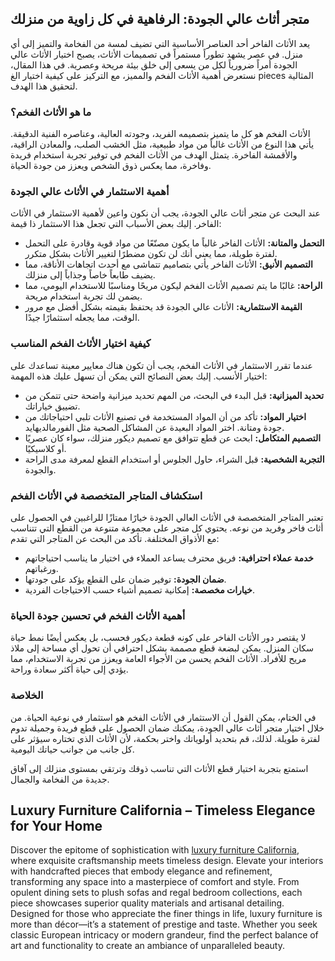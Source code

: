 <h2>متجر أثاث عالي الجودة: الرفاهية في كل زاوية من منزلك</h2>

<p>يعد الأثاث الفاخر أحد العناصر الأساسية التي تضيف لمسة من الفخامة والتميز إلى أي منزل. في عصر يشهد تطوراً مستمراً في تصميمات الأثاث، يصبح اختيار الأثاث عالي الجودة أمراً ضرورياً لكل من يسعى إلى خلق بيئة مريحة وعصرية. في هذا المقال، نستعرض أهمية الأثاث الفخم والمميز، مع التركيز على كيفية اختيار الغ pieces المثالية لتحقيق هذا الهدف.</p>

<h3>ما هو الأثاث الفخم؟</h3>

<p>الأثاث الفخم هو كل ما يتميز بتصميمه الفريد، وجودته العالية، وعناصره الفنية الدقيقة. يأتي هذا النوع من الأثاث غالباً من مواد طبيعية، مثل الخشب الصلب، والمعادن الراقية، والأقمشة الفاخرة. يتمثل الهدف من الأثاث الفخم في توفير تجربة استخدام فريدة وفاخرة، مما يعكس ذوق الشخص ويعزز من جودة الحياة.</p>

<h3>أهمية الاستثمار في الأثاث عالي الجودة</h3>

<p>عند البحث عن متجر أثاث عالي الجودة، يجب أن نكون واعين لأهمية الاستثمار في الأثاث الفاخر. إليك بعض الأسباب التي تجعل هذا الاستثمار ذا قيمة:</p>

<ul>
    <li><strong>التحمل والمتانة:</strong> الأثاث الفاخر غالباً ما يكون مصنّعًا من مواد قوية وقادرة على التحمل لفترة طويلة، مما يعني أنك لن تكون مضطرًا لتغيير الأثاث بشكل متكرر.</li>
    <li><strong>التصميم الأنيق:</strong> الأثاث الفاخر يأتي بتصاميم تتماشى مع أحدث اتجاهات الأناقة، مما يضيف طابعاً خاصاً وجذاباً إلى منزلك.</li>
    <li><strong>الراحة:</strong> غالبًا ما يتم تصميم الأثاث الفخم ليكون مريحًا ومناسبًا للاستخدام اليومي، مما يضمن لك تجربة استخدام مريحة.</li>
    <li><strong>القيمة الاستثمارية:</strong> الأثاث عالي الجودة قد يحتفظ بقيمته بشكل أفضل مع مرور الوقت، مما يجعله استثمارًا جيدًا.</li>
</ul>

<h3>كيفية اختيار الأثاث الفخم المناسب</h3>

<p>عندما تقرر الاستثمار في الأثاث الفخم، يجب أن تكون هناك معايير معينة تساعدك على اختيار الأنسب. إليك بعض النصائح التي يمكن أن تسهل عليك هذه المهمة:</p>

<ul>
    <li><strong>تحديد الميزانية:</strong> قبل البدء في البحث، من المهم تحديد ميزانية واضحة حتى تتمكن من تضييق خياراتك.</li>
    <li><strong>اختيار المواد:</strong> تأكد من أن المواد المستخدمة في تصنيع الأثاث تلبي احتياجاتك من جودة ومتانة. اختر المواد البعيدة عن المشاكل الصحية مثل الفورمالديهايد.</li>
    <li><strong>التصميم المتكامل:</strong> ابحث عن قطع تتوافق مع تصميم ديكور منزلك، سواء كان عصريًا أو كلاسيكيًا.</li>
    <li><strong>التجربة الشخصية:</strong> قبل الشراء، حاول الجلوس أو استخدام القطع لمعرفة مدى الراحة والجودة.</li>
</ul>

<h3>استكشاف المتاجر المتخصصة في الأثاث الفخم</h3>

<p>تعتبر المتاجر المتخصصة في الأثاث العالي الجودة خيارًا ممتازًا للراغبين في الحصول على أثاث فاخر وفريد من نوعه. يحتوي كل متجر على مجموعة متنوعة من القطع التي تتناسب مع الأذواق المختلفة. تأكد من البحث عن المتاجر التي تقدم:</p>

<ul>
    <li><strong>خدمة عملاء احترافية:</strong> فريق محترف يساعد العملاء في اختيار ما يناسب احتياجاتهم ورغباتهم.</li>
    <li><strong>ضمان الجودة:</strong> توفير ضمان على القطع يؤكد على جودتها.</li>
    <li><strong>خيارات مخصصة:</strong> إمكانية تصميم أشياء حسب الاحتياجات الفردية.</li>
</ul>

<h3>أهمية الأثاث الفخم في تحسين جودة الحياة</h3>

<p>لا يقتصر دور الأثاث الفاخر على كونه قطعة ديكور فحسب، بل يعكس أيضًا نمط حياة سكان المنزل. يمكن لبضعة قطع مصممة بشكل احترافي أن تحول أي مساحة إلى ملاذ مريح للأفراد. الأثاث الفخم يحسن من الأجواء العامة ويعزز من تجربة الاستخدام، مما يؤدي إلى حياة أكثر سعادة وراحة.</p>

<h3>الخلاصة</h3>

<p>في الختام، يمكن القول أن الاستثمار في الأثاث الفخم هو استثمار في نوعية الحياة. من خلال اختيار متجر أثاث عالي الجودة، يمكنك ضمان الحصول على قطع فريدة وجميلة تدوم لفترة طويلة. لذلك، قم بتحديد أولوياتك واختر بحكمة، لأن الأثاث الذي تختاره سيؤثر على كل جانب من جوانب حياتك اليومية.</p>

<p>استمتع بتجربة اختيار قطع الأثاث التي تناسب ذوقك وترتقي بمستوى منزلك إلى آفاق جديدة من الفخامة والجمال.</p> <h2>Luxury Furniture California – Timeless Elegance for Your Home</h2>  

<p>Discover the epitome of sophistication with <a href="https://www.mobiliacleopatra.com/">luxury furniture California</a>, where exquisite craftsmanship meets timeless design. Elevate your interiors with handcrafted pieces that embody elegance and refinement, transforming any space into a masterpiece of comfort and style. From opulent dining sets to plush sofas and regal bedroom collections, each piece showcases superior quality materials and artisanal detailing. Designed for those who appreciate the finer things in life, luxury furniture is more than décor—it’s a statement of prestige and taste. Whether you seek classic European intricacy or modern grandeur, find the perfect balance of art and functionality to create an ambiance of unparalleled beauty.</p>
